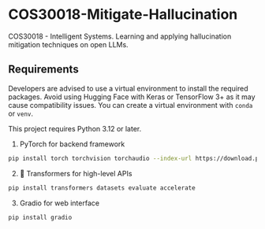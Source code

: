 # COS30018-Mitigate-Hallucination
COS30018 - Intelligent Systems. Learning and applying hallucination mitigation techniques on open LLMs.

## Requirements

Developers are advised to use a virtual environment to install the required packages. Avoid using Hugging Face with Keras or TensorFlow 3+ as it may cause compatibility issues. You can create a virtual environment with `conda` or `venv`.

This project requires Python 3.12 or later.

1. PyTorch for backend framework
```bash
pip install torch torchvision torchaudio --index-url https://download.pytorch.org/whl/cu121
```
2. 🤗 Transformers for high-level APIs
```bash
pip install transformers datasets evaluate accelerate
```
3. Gradio for web interface
```bash
pip install gradio
```